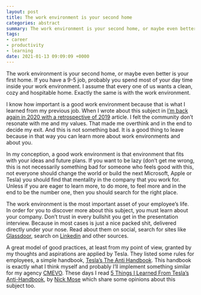 ```yaml
---
layout: post
title: The work environment is your second home
categories: abstract
summary: The work environment is your second home, or maybe even better is your first home. If you have a 9-5 job, probably you spend most of your day time inside your work environment. 
tags:
- career
- productivity
- learning
date: 2021-01-13 09:09:09 +0000
---
```


The work environment is your second home, or maybe even better is your first home. If you have a 9-5 job, probably you spend most of your day time inside your work environment. I assume that every one of us wants a clean, cozy and hospitable home. Exactly the same is with the work environment.

I know how important is a good work environment because that is what I learned from my previous job. When I wrote about this subject in [I’m back again in 2020 with a retrospective of 2019](https://boobo94.xyz/developer-story/retrospective-back-again-in-2020/) article. I felt the community don’t resonate with me and my values. That made me overthink and in the end to decide my exit. And this is not something bad. It is a good thing to leave because in that way you can learn more about work environments and about you.

In my conception, a good work environment is that environment that fits with your ideas and future plans. If you want to be lazy (don’t get me wrong, this is not necessarily something bad for someone who feels good with this, not everyone should change the world or build the next Microsoft, Apple or Tesla) you should find that mentality in the company that you work for. Unless if you are eager to learn more, to do more, to feel more and in the end to be the number one, then you should search for the right place.

The work environment is the most important asset of your employee’s life. In order for you to discover more about this subject, you must learn about your company. Don’t trust in every bullshit you get in the presentation interview. Because in most cases is just a nice packed shit, delivered directly under your nose. Read about them on social, search for sites like [Glassdoor](https://www.glassdoor.com/index.htm), search on [Linkedin](https://www.linkedin.com/in/bogdan-alexandru-militaru/) and other sources.

A great model of good practices, at least from my point of view, granted by my thoughts and aspirations are applied by Tesla. They listed some rules for employees, a simple handbook, [Tesla’s The Anti Handbook](https://www.scribd.com/document/446927426/Tesla-Anti-Handbook-Handbook#download). This handbook is exactly what I think myself and probably I’ll implement something similar for my agency [CMEVO](https://cmevo.com/). These days I read [5 Things I Learned From Tesla’s Anti-Handbook](https://dev.to/snj/5-things-i-learned-from-tesla-s-anti-handbook-57fo), by [Nick Mose](https://dev.to/snj) which share some opinions about this subject too.
